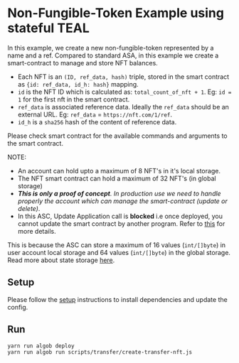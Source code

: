 # Non-Fungible-Token Example using stateful TEAL

In this example, we create a new non-fungible-token represented by a name and a ref.
Compared to standard ASA, in this example we create a smart-contract to manage and store NFT balances. 

- Each NFT is an `(ID, ref_data, hash)` triple, stored in the smart contract as `{id: ref_data, id_h: hash}` mapping.
- `id` is the NFT ID which is calculated as: `total_count_of_nft + 1`. Eg: `id = 1` for the first nft in the smart contract.
- `ref_data` is associated reference data. Ideally the `ref_data` should be an external URL. Eg: `ref_data` = `https://nft.com/1/ref`.
- `id_h` is a `sha256` hash of  the content of reference data.

Please check smart contract for the available commands and arguments to the smart contract.

NOTE:
* An account can hold upto a maximum of 8 NFT's in it's local storage.
* The NFT smart contract can hold a maximum of 32 NFT's (in global storage)
* _**This is only a proof of concept**. In production use we need to handle properly the account which can manage the smart-contract (update or delete)_. 
* In this ASC, Update Application call is **blocked** i.e once deployed, you cannot update the smart contract by another program. Refer to [this](https://developer.algorand.org/docs/features/asc1/stateful/#update-stateful-smart-contract) for more details. 

This is because the ASC can store a maximum of 16 values (`int/[]byte`) in user account local storage and 64 values (`int/[]byte`)  in the global storage. Read more about state storage [here](https://developer.algorand.org/docs/features/asc1/stateful/sdks/#state-storage).

## Setup

Please follow the [setup](../README.md) instructions to install dependencies and update the config.

## Run

```
yarn run algob deploy
yarn run algob run scripts/transfer/create-transfer-nft.js
```